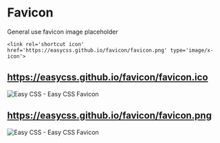 # Favicon
General use favicon image placeholder

`<link rel='shortcut icon' href='https://easycss.github.io/favicon/favicon.png' type='image/x-icon'>`


## https://easycss.github.io/favicon/favicon.ico

![Easy CSS - Easy CSS Favicon](https://raw.githubusercontent.com/easycss/favicon/master/favicon.ico)

## https://easycss.github.io/favicon/favicon.png

![Easy CSS - Easy CSS Favicon](https://easycss.github.io/favicon/favicon.png)


